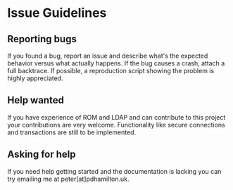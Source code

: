 # Issue Guidelines

## Reporting bugs

If you found a bug, report an issue and describe what's the expected behavior 
versus what actually happens. If the bug causes a crash, attach a full backtrace. 
If possible, a reproduction script showing the problem is highly appreciated.

## Help wanted

If you have experience of ROM and LDAP and can contribute to this project your 
contributions are very welcome. Functionality like secure connections and transactions 
are still to be implemented.

## Asking for help

If you need help getting started and the documentation is lacking you can try 
emailing me at peter[at]pdhamilton.uk.
